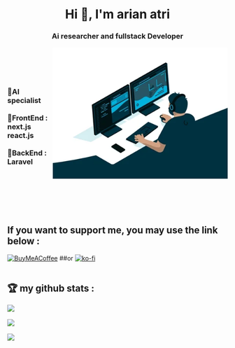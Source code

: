 <h1 align="center">Hi 👋, I'm arian atri</h1>
<h3 align="center">Ai researcher and fullstack Developer </h3>
<img align="right" alt="Coding" width="400" src="https://raw.githubusercontent.com/arianatri/arianatri/main/giphy.webp">
<br><br><br><br>
<h3 <br>
🔹AI specialist 
<br><br>
🔹FrontEnd : next.js react.js 
<br><br>
🔹BackEnd : Laravel 
<br><br> 
</h3>

<br><br><br><br>

## If you want to support me, you may use the link below :
 
[![BuyMeACoffee](https://img.shields.io/badge/Buy%20Me%20a%20Coffee-ffdd00?style=for-the-badge&logo=buy-me-a-coffee&logoColor=black)](https://buymeacoffee.com/arianatri) 
 ##or 
[![ko-fi](https://ko-fi.com/img/githubbutton_sm.svg)](https://ko-fi.com/B0B5L0QHO)
<br><br>
## 🏆 my github stats :
![](https://github-readme-stats.vercel.app/api/top-langs/?username=arianatri&theme=react&hide_border=false&include_all_commits=true&count_private=true&layout=compact)

![](https://github-profile-trophy.vercel.app/?username=arianatri&theme=algolia&no-frame=true&no-bg=false&margin-w=10)

[![](https://visitcount.itsvg.in/api?id=arianatri&icon=0&color=3)](https://visitcount.itsvg.in)



